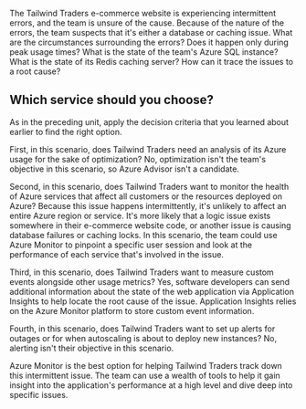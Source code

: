 The Tailwind Traders e-commerce website is experiencing intermittent errors, and the team is unsure of the cause.  Because of the nature of the errors, the team suspects that it's either a database or caching issue. What are the circumstances surrounding the errors? Does it happen only during peak usage times? What is the state of the team's Azure SQL instance? What is the state of its Redis caching server? How can it trace the issues to a root cause?

## Which service should you choose?

As in the preceding unit, apply the decision criteria that you learned about earlier to find the right option.

First, in this scenario, does Tailwind Traders need an analysis of its Azure usage for the sake of optimization? No, optimization isn't the team's objective in this scenario, so Azure Advisor isn't a candidate.

Second, in this scenario, does Tailwind Traders want to monitor the health of Azure services that affect all customers or the resources deployed on Azure? Because this issue happens intermittently, it's unlikely to affect an entire Azure region or service.  It's more likely that a logic issue exists somewhere in their e-commerce website code, or another issue is causing database failures or caching locks.  In this scenario, the team could use Azure Monitor to pinpoint a specific user session and look at the performance of each service that's involved in the issue.

Third, in this scenario, does Tailwind Traders want to measure custom events alongside other usage metrics? Yes, software developers can send additional information about the state of the web application via Application Insights to help locate the root cause of the issue.  Application Insights relies on the Azure Monitor platform to store custom event information.

Fourth, in this scenario, does Tailwind Traders want to set up alerts for outages or for when autoscaling is about to deploy new instances?  No, alerting isn't their objective in this scenario.

Azure Monitor is the best option for helping Tailwind Traders track down this intermittent issue.  The team can use a wealth of tools to help it gain insight into the application's performance at a high level and dive deep into specific issues.